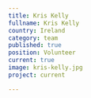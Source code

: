 ```yaml
---
title: Kris Kelly
fullname: Kris Kelly
country: Ireland
category: team
published: true
position: Volunteer
current: true
image: kris-kelly.jpg
project: current

---
```

